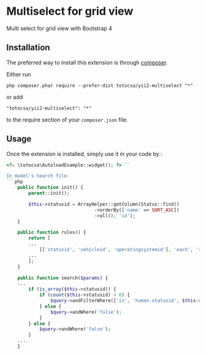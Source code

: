 Multiselect for grid view
=========================
Multi select for grid view with Bootstrap 4

Installation
------------

The preferred way to install this extension is through [composer](http://getcomposer.org/download/).

Either run

```
php composer.phar require --prefer-dist totocsa/yii2-multiselect "*"
```

or add

```
"totocsa/yii2-multiselect": "*"
```

to the require section of your `composer.json` file.


Usage
-----

Once the extension is installed, simply use it in your code by  :

```php
<?= \totocsa\AutoloadExample::widget(); ?>```

In model's Search file:
```php
    public function init() {
        parent::init();

        $this->statusid = ArrayHelper::getColumn(Status::find()
                                ->orderBy(['name' => SORT_ASC])
                                ->all(), 'id');
    }

    public function rules() {
        return [
        ...
            [['statusid', 'vehicleid', 'operatingsystemid'], 'each', 'rule' => ['integer']],
        ...
        ];
    }

    public function search($params) {
    ...
        if (is_array($this->statusid)) {
            if (count($this->statusid) > 0) {
                $query->andFilterWhere(['in', 'human.statusid', $this->statusid]);
            } else {
                $query->andWhere('false');
            }
        } else {
            $query->andWhere('false');
        }
    ....
    }
```